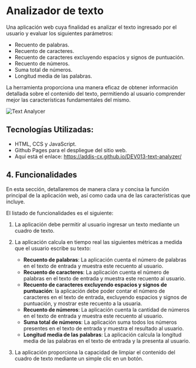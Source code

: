 # Analizador de texto
Una aplicación web cuya finalidad es analizar el texto ingresado por el usuario y evaluar los siguientes parámetros:

   - Recuento de palabras.
   - Recuento de caracteres.
   - Recuento de caracteres excluyendo espacios y signos de puntuación.
   - Recuento de números.
   - Suma total de números.
   - Longitud media de las palabras.

La herramienta proporciona una manera eficaz de obtener información detallada sobre el contenido del texto, permitiendo al usuario comprender mejor las características fundamentales del mismo.

![Text Analycer](Analizador-de-Texto.png)

## Tecnologías Utilizadas:
  
  - HTML, CCS y JavaScript.
  - Github Pages para el despliegue del sitio web.
  - Aquí está el enlace: https://addis-cx.github.io/DEV013-text-analyzer/


## 4. Funcionalidades

En esta sección, detallaremos de manera clara y concisa la función principal de la aplicación web, así como cada una de las características que incluye.

El listado de funcionalidades es el siguiente:

1. La aplicación debe permitir al usuario ingresar un texto mediante un cuadro de texto.

2. La aplicación calcula en tiempo real las siguientes métricas a medida que el usuario escribe su texto:

    - **Recuento de palabras**: La aplicación cuenta el número de palabras en el texto de entrada y muestra este recuento al usuario.
    - **Recuento de caracteres**: La aplicación cuenta el número de palabras en el texto de entrada y muestra este recuento al usuario.
    - **Recuento de caracteres excluyendo espacios y signos de puntuación**:
    la aplicación debe poder contar el número de caracteres en el texto de
    entrada, excluyendo espacios y signos de puntuación, y mostrar este recuento
    a la usuaria.
    - **Recuento de números**: La aplicación cuenta la cantidad de números en el texto de entrada y muestra este recuento al usuario.
    - **Suma total de números**: La aplicación suma todos los números presentes en el texto de entrada y muestra el resultado al usuario.
    - **Longitud media de las palabras**: La aplicación calcula la longitud media de las palabras en el texto de entrada y la presenta al usuario.

3. La aplicación proporciona la capacidad de limpiar el contenido del cuadro de texto mediante un simple clic en un botón.